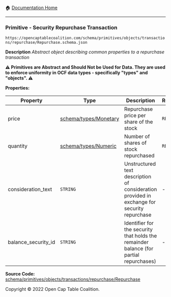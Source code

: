 :house: [Documentation Home](https://naveedn.github.io/Open-Cap-Format-OCF)

---

### Primitive - Security Repurchase Transaction

`https://opencaptablecoalition.com/schema/primitives/objects/transactions/repurchase/Repurchase.schema.json`

**Description** _Abstract object describing common properties to a repurchase transaction_

**:warning: Primitives are Abstract and Should Not be Used for Data. They are used to enforce uniformity in OCF data types - specifically "types" and "objects". :warning:**

**Properties:**

| Property            | Type                                                                                         | Description                                                                                 | Required   |
| ------------------- | -------------------------------------------------------------------------------------------- | ------------------------------------------------------------------------------------------- | ---------- |
| price               | [schema/types/Monetary](https://naveedn.github.io/Open-Cap-Format-OCF/schema/types/Monetary) | Repurchase price per share of the stock                                                     | `REQUIRED` |
| quantity            | [schema/types/Numeric](https://naveedn.github.io/Open-Cap-Format-OCF/schema/types/Numeric)   | Number of shares of stock repurchased                                                       | `REQUIRED` |
| consideration_text  | `STRING`                                                                                     | Unstructured text description of consideration provided in exchange for security repurchase | -          |
| balance_security_id | `STRING`                                                                                     | Identifier for the security that holds the remainder balance (for partial repurchases)      | -          |

**Source Code:** [schema/primitives/objects/transactions/repurchase/Repurchase](https://github.com/Open-Cap-Table-Coalition/Open-Cap-Format-OCF/blob/main/schema/primitives/objects/transactions/repurchase/Repurchase.schema.json)

Copyright © 2022 Open Cap Table Coalition.

